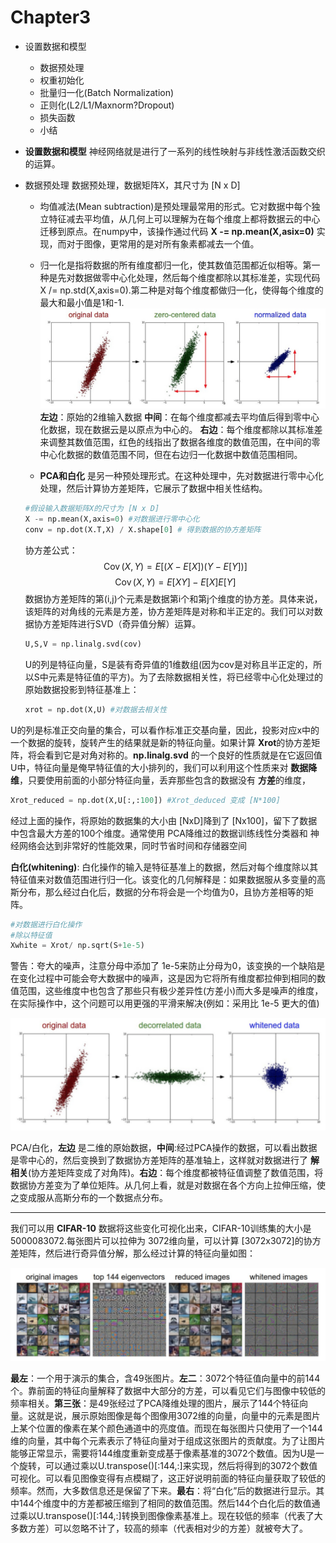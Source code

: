 # Chapter3 

* 设置数据和模型
  * 数据预处理
  * 权重初始化
  * 批量归一化(Batch Normalization)
  * 正则化(L2/L1/Maxnorm?Dropout)
  * 损失函数
  * 小结

* **设置数据和模型**
神经网络就是进行了一系列的线性映射与非线性激活函数交织的运算。

* 数据预处理
    数据预处理，数据矩阵X，其尺寸为 [N x D]

    * 均值减法(Mean subtraction)是预处理最常用的形式。它对数据中每个独立特征减去平均值，从几何上可以理解为在每个维度上都将数据云的中心迁移到原点。在numpy中，该操作通过代码 **X -= np.mean(X,asix=0)** 实现，而对于图像，更常用的是对所有象素都减去一个值。
    * 归一化是指将数据的所有维度都归一化，使其数值范围都近似相等。第一种是先对数据做零中心化处理，然后每个维度都除以其标准差，实现代码 X /= np.std(X,axis=0).第二种是对每个维度都做归一化，使得每个维度的最大和最小值是1和-1.
  ![](picture/2019-07-15-10-21-16.png)
  **左边**：原始的2维输入数据
  **中间**：在每个维度都减去平均值后得到零中心化数据，现在数据云是以原点为中心的。
  **右边**：每个维度都除以其标准差来调整其数值范围，红色的线指出了数据各维度的数值范围，在中间的零中心化数据的数值范围不同，但在右边归一化数据中数值范围相同。

  * **PCA和白化** 是另一种预处理形式。在这种处理中，先对数据进行零中心化处理，然后计算协方差矩阵，它展示了数据中相关性结构。
  ```python
  #假设输入数据矩阵X的尺寸为 [N x D]
  X -= np.mean(X,axis=0) #对数据进行零中心化
  conv = np.dot(X.T,X) / X.shape[0] # 得到数据的协方差矩阵
  ```
  协方差公式：
  $$
    \operatorname{Cov}(X, Y)=E[(X-E[X])(Y-E[Y])]
  $$
  $$
  \operatorname{Cov}(X, Y)=E[X Y]-E[X] E[Y]
  $$
  数据协方差矩阵的第(i,j)个元素是数据第i个和第j个维度的协方差。具体来说，该矩阵的对角线的元素是方差，协方差矩阵是对称和半正定的。我们可以对数据协方差矩阵进行SVD（奇异值分解）运算。
  ```python
  U,S,V = np.linalg.svd(cov)
  ```
  U的列是特征向量，S是装有奇异值的1维数组(因为cov是对称且半正定的，所以S中元素是特征值的平方)。为了去除数据相关性，将已经零中心化处理过的原始数据投影到特征基准上：
  ```python
  xrot = np.dot(X,U) #对数据去相关性
  ```
U的列是标准正交向量的集合，可以看作标准正交基向量，因此，投影对应x中的一个数据的旋转，旋转产生的结果就是新的特征向量。如果计算 **Xrot**的协方差矩阵，将会看到它是对角对称的。**np.linalg.svd** 的一个良好的性质就是在它返回值U中，特征向量是俺早特征值的大小排列的，我们可以利用这个性质来对 **数据降维**，只要使用前面的小部分特征向量，丢弃那些包含的数据没有 **方差**的维度，
```python
Xrot_reduced = np.dot(X,U[:,:100]) #Xrot_deduced 变成 [N*100]
```
经过上面的操作，将原始的数据集的大小由 [NxD]降到了 [Nx100]，留下了数据中包含最大方差的100个维度。通常使用 PCA降维过的数据训练线性分类器和 神经网络会达到非常好的性能效果，同时节省时间和存储器空间

**白化(whitening)**:
白化操作的输入是特征基准上的数据，然后对每个维度除以其特征值来对数值范围进行归一化。该变化的几何解释是：如果数据服从多变量的高斯分布，那么经过白化后，数据的分布将会是一个均值为0，且协方差相等的矩阵。
```python
#对数据进行白化操作
#除以特征值
Xwhite = Xrot/ np.sqrt(S+1e-5)
```
警告：夸大的噪声，注意分母中添加了 1e-5来防止分母为0，该变换的一个缺陷是在变化过程中可能会夸大数据中的噪声，这是因为它将所有维度都拉伸到相同的数值范围，这些维度中也包含了那些只有极少差异性(方差小)而大多是噪声的维度，在实际操作中，这个问题可以用更强的平滑来解决(例如：采用比 1e-5 更大的值)

![](picture/2019-08-25-12-27-30.png)

PCA/白化，**左边** 是二维的原始数据，**中间**:经过PCA操作的数据，可以看出数据是零中心的，然后变换到了数据协方差矩阵的基准轴上，这样就对数据进行了 **解相关**(协方差矩阵变成了对角阵)。**右边**：每个维度都被特征值调整了数值范围，将数据协方差变为了单位矩阵。从几何上看，就是对数据在各个方向上拉伸压缩，使之变成服从高斯分布的一个数据点分布。

---
我们可以用  **CIFAR-10** 数据将这些变化可视化出来，CIFAR-10训练集的大小是 5000083072.每张图片可以拉伸为 3072维向量，可以计算 [3072x3072]的协方差矩阵，然后进行奇异值分解，那么经过计算的特征向量如图：

![](picture/2019-08-25-12-36-40.png)

**最左**：一个用于演示的集合，含49张图片。**左二**：3072个特征值向量中的前144个。靠前面的特征向量解释了数据中大部分的方差，可以看见它们与图像中较低的频率相关。**第三张**：是49张经过了PCA降维处理的图片，展示了144个特征向量。这就是说，展示原始图像是每个图像用3072维的向量，向量中的元素是图片上某个位置的像素在某个颜色通道中的亮度值。而现在每张图片只使用了一个144维的向量，其中每个元素表示了特征向量对于组成这张图片的贡献度。为了让图片能够正常显示，需要将144维度重新变成基于像素基准的3072个数值。因为U是一个旋转，可以通过乘以U.transpose()[:144,:]来实现，然后将得到的3072个数值可视化。可以看见图像变得有点模糊了，这正好说明前面的特征向量获取了较低的频率。然而，大多数信息还是保留了下来。**最右**：将“白化”后的数据进行显示。其中144个维度中的方差都被压缩到了相同的数值范围。然后144个白化后的数值通过乘以U.transpose()[:144,:]转换到图像像素基准上。现在较低的频率（代表了大多数方差）可以忽略不计了，较高的频率（代表相对少的方差）就被夸大了。



